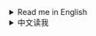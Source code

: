 <details>
<summary>Read me in English</summary>

## Changelog

* 1.4.0
  * Refactorying Tank input logic codes, for better performance, and resolve a bug [#53](https://github.com/soarqin/DSP_Mods/issues/53)
  * Remove use of AssetBundle, move the belt signal icon into `Assembly Resources`, for better flexibility.

* 1.3.3
  * Support for NebulaMultiplayerModApi 2.0.0

* 1.3.2
  * Fix a display issue that the dustbin checkbox is overlapped with the filter button in storage UI.

* 1.3.1
  * Support for game version 0.10.28.20759

* 1.3.0
  * Add a belt signal(you can find it in first tab of signal selection panel) as dustbin, which is the simplest way to destroy items.
  * Reworked dustbin support for Tanks, to improve performance and resolve known bugs.
    * Be note that the whole tank logic is optimized which may get a slight better performance even if you don't use them as dustbin.
  * Config entry for soil piless gain from destroyed items are changed to a more flexible format.
  * [Nebula Mupltiplayer Mod](https://dsp.thunderstore.io/package/nebula/NebulaMultiplayerMod/) and bug fixes from [ModFixerOne](https://dsp.thunderstore.io/package/starfi5h/ModFixerOne/) by [starfi5h](https://github.com/starfi5h/).

* 1.2.1
  * Fix dynamic array bug in codes, which causes various bugs and errors.

* 1.2.0
  * Use [DSPModSave](https://dsp.thunderstore.io/package/CommonAPI/DSPModSave/) to save dustbin specified data now, which fixes [#1](https://github.com/soarqin/DSP_Mods/issues/1).
  * Fix issue for storages on multiple planets.
  * Fix issue for multi-level tanks.
  * Add a note in README for known bug on tank.

* 1.1.0
  * Rewrite whole plugin, make a checkbox on UI so that you can turn storages into dustbin by just ticking it.
  * Can turn tank into dustbin now.

</details>

<details>
<summary>中文读我</summary>

## 更新日志

* 1.4.0
  * 重构储液罐的输入逻辑代码，以提高性能并解决bug [#53](https://github.com/soarqin/DSP_Mods/issues/53)
  * 移除了AssetBundle的使用，将传送带信号图标移入`Assembly资源`，以获得更好的灵活性

* 1.3.3
  * 支持NebulaMultiplayerModApi 2.0.0

* 1.3.2
  * 修正了储物仓UI中的垃圾桶勾选框与筛选按钮重叠的显示问题

* 1.3.1
  * 支持游戏版本 0.10.28.20759

* 1.3.0
  * 添加了一个传送带信号(可以在信号选择面板的第一个页签中找到)作为垃圾桶，这是目前销毁物品最简单的方法
  * 重写了储液罐的垃圾桶实现，以提高性能并解决已知的bug
    * 注意：整个储液罐逻辑都被优化了，即使你不把他们作为垃圾桶使用，也可能会获得轻微的性能提升
  * 从销毁的物品中获得沙子的配置已变为更灵活的设置项格式
  * [Nebula Mupltiplayer Mod](https://dsp.thunderstore.io/package/nebula/NebulaMultiplayerMod/)支持和Bug修正来自[starfi5h](https://github.com/starfi5h/)的[ModFixerOne](https://dsp.thunderstore.io/package/starfi5h/ModFixerOne/)

* 1.2.1
  * 修正了代码中的动态数组Bug，该Bug可能导致各种问题

* 1.2.0
  * 现在使用[DSPModSave](https://dsp.thunderstore.io/package/CommonAPI/DSPModSave/)来保存垃圾桶的数据，修正了[#1](https://github.com/soarqin/DSP_Mods/issues/1)
  * 修正了多星球上的储物仓问题
  * 修正了多层储液罐的问题
  * 在README中添加了一个已知储液罐Bug的说明

* 1.1.0
  * 重写了整个插件，现在可以在仓储类建筑的UI上勾选来将其转变为垃圾桶
  * 现在可以将储液罐转变为垃圾桶

</details>

